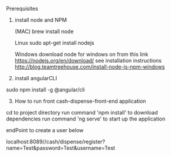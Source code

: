 Prerequisites

1. install node and NPM

      (MAC)
brew install node 

      Linux
sudo apt-get install nodejs 

      Windows 
download node for windows on from this link https://nodejs.org/en/download/ 
see installation instructions http://blog.teamtreehouse.com/install-node-js-npm-windows 


2. install angularCLI

sudo npm install -g @angular/cli 

3. How to run front cash-dispense-front-end application

cd to project directory
run command 'npm install' to download dependencies
run command 'ng serve' to start up the application

endPoint to create a user below 

localhost:8089//cash/dispense/register?name=Test&password=Test&username=Test

